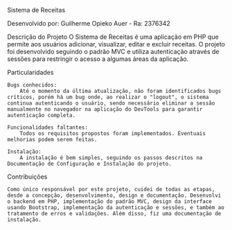 Sistema de Receitas

Desenvolvido por: Guilherme Opieko Auer - Ra: 2376342

Descrição do Projeto
    O Sistema de Receitas é uma aplicação em PHP que permite aos usuários adicionar, visualizar, editar e excluir receitas. O projeto foi desenvolvido seguindo o padrão MVC e utiliza autenticação através de sessões para restringir o acesso a algumas áreas da aplicação.

Particularidades

    Bugs conhecidos:
        Até o momento da última atualização, não foram identificados bugs críticos, porém há um bug onde, ao realizar o "logout", o sistema continua autenticando o usuário, sendo necessário eliminar a sessão manualmente no navegador na aplicação do DevTools para garantir  autenticação completa.

    Funcionalidades faltantes:
        Todos os requisitos propostos foram implementados. Eventuais melhorias podem serem feitas.

    Instalação:
        A instalação é bem simples, seguindo os passos descritos na Documentação de Configuração e Instalação do projeto.

Contribuições

    Como único responsável por este projeto, cuidei de todas as etapas, desde a concepção, desenvolvimento, design e documentação. Desenvolvi o backend em PHP, implementação do padrão MVC, design da interface usando Bootstrap, implementação da autenticação e sessões, e também ao tratamento de erros e validações. Além disso, fiz uma documentação de instalação.
